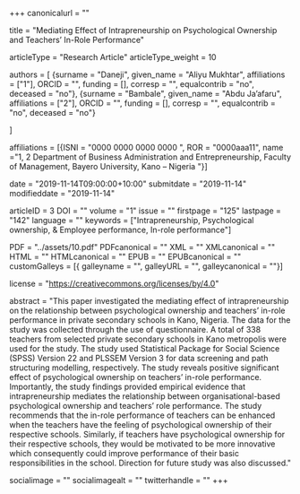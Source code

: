 +++
canonicalurl = ""

title = "Mediating Effect of Intrapreneurship on Psychological Ownership and Teachers’ In-Role Performance"

articleType = "Research Article"
articleType_weight = 10

authors = [
  {surname = "Daneji",  given_name = "Aliyu Mukhtar",  affiliations = ["1"],  ORCID = "", funding = [], corresp = "", equalcontrib = "no", deceased = "no"},
  {surname = "Bambale",  given_name = "Abdu Ja’afaru",  affiliations = ["2"],  ORCID = "", funding = [], corresp = "", equalcontrib = "no", deceased = "no"}
  
]

affiliations = [{ISNI = "0000 0000 0000 0000 ", ROR = "0000aaa11", name ="1, 2 Department of Business Administration and Entrepreneurship, Faculty of Management, Bayero University, Kano – Nigeria "}]


date = "2019-11-14T09:00:00+10:00"
submitdate = "2019-11-14"
modifieddate = "2019-11-14"

articleID = 3
DOI = ""
volume = "1"
issue = ""
firstpage = "125"
lastpage = "142"
language = ""
keywords = ["Intrapreneurship, Psychological ownership, & Employee performance, In-role performance"]


PDF = "../assets/10.pdf"
PDFcanonical = ""
XML = ""
XMLcanonical = ""
HTML = ""
HTMLcanonical = ""
EPUB = ""
EPUBcanonical = ""
customGalleys = [{ galleyname = "", galleyURL = "", galleycanonical = ""}]

license = "https://creativecommons.org/licenses/by/4.0"

abstract = "This paper investigated the mediating effect of intrapreneurship on the relationship between psychological ownership and teachers’ in-role performance in private secondary schools in Kano, Nigeria. The data for the study was collected through the use of questionnaire. A total of 338 teachers from selected private secondary schools in Kano metropolis were used for the study. The study used Statistical Package for Social Science (SPSS) Version 22 and PLSSEM Version 3 for data screening and path structuring modelling, respectively. The study reveals positive significant effect of psychological ownership on teachers’ in-role performance. Importantly, the study findings provided empirical evidence that intrapreneurship mediates the relationship between organisational-based psychological ownership and teachers’ role performance. The study recommends that the in-role performance of teachers can be enhanced when the teachers have the feeling of psychological ownership of their respective schools. Similarly, if teachers have psychological ownership for their respective schools, they would be motivated to be more innovative which consequently could improve performance of their basic responsibilities in the school. Direction for future study was also discussed."


socialimage = ""
socialimagealt = ""
twitterhandle = ""
+++

